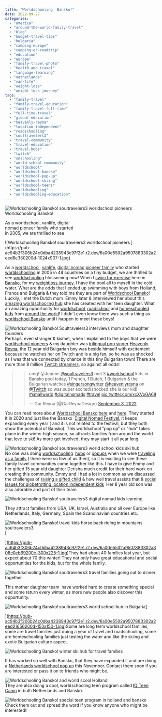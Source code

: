 ```yaml
---
title: "Worldschooling  Bansko!"
date: 2022-09-27
categories: 
  - "america"
  - "around-the-world-family-travel"
  - "blog"
  - "budget-travel-tips"
  - "bulgaria"
  - "camping-europe"
  - "camping-or-roadtrip"
  - "education"
  - "europe"
  - "family-travel-photo"
  - "health-and-travel"
  - "language-learning"
  - "netherlands"
  - "van-life"
  - "weight-loss"
  - "weight-loss-journey"
tags: 
  - "family-travel"
  - "family-travel-education"
  - "family-travel-full-time"
  - "full-time-travel"
  - "global-education"
  - "heavenly-reyna"
  - "location-independent"
  - "roadschooling"
  - "soultravelers3"
  - "travel-community"
  - "travel-education"
  - "travel-hubs"
  - "twitch"
  - "unschooling"
  - "world-school-community"
  - "worldschool"
  - "worldschool-bansko"
  - "worldschool-pop-up"
  - "worldschool-skiing"
  - "worldschool-teens"
  - "worldschooling"
  - "worldschooling-education"
---
```


![Worldschooling Bansko! soultravelers3 worldschool pioneers ](https://pub-ac94b3f306b24c0dba4238943c97f2e1.r2.dev/6a00e5502a9507883302a30d4e33e2200b-1024x907-1.jpg)Worldschooling Bansko!  
  
As a worldschool, vanlife, digital  
nomad pioneer family who started  
in 2005, we are thrilled to see 

<!--more--> ![Worldschooling Bansko! soultravelers3 worldschool pioneers ](https://pub-ac94b3f306b24c0dba4238943c97f2e1.r2.dev/6a00e5502a9507883302a2eed6e350200d-1024x907-1.jpg)  
As a [worldschool](http://soultravelers3new.local/2010/03/long-term-family-travel-homeschool-roadschool-world-school-digitalnomad-lifestyle-design-virtual-.html), [vanlife](http://soultravelers3new.local/2022/01/americans-van-life-in-europe-2022.html), [digital nomad](http://soultravelers3new.local/2009/04/how-to-travel-the-world-as-a-digital-nomad-family.html) [pioneer family](http://soultravelers3new.local/2010/02/new-york-times-qa-with-soultravelers3-on-frugal-traveler-nomadic-family-traveler-jeanne-dee.html) who started [worldschooling](http://soultravelers3new.local/2013/01/world-school-education-at-its-best-.html) in 2005 in 48 countries on a tiny budget, we are thrilled to see [worldschooling](http://soultravelers3new.local/2012/09/how-to-homeschool-through-travel-with-a-gifted-child-.html) blossoming now! When I [swim for exercise](http://soultravelers3new.local/2022/09/weight-loss-journey-update.html#more) here in [Bansko](http://soultravelers3new.local/2022/08/-europes-cheapest-digital-nomad-haven-bansko.html#more), for my [weightloss journey,](http://soultravelers3new.local/2022/03/i-lost-100lbs-best-weight-loss-tips-.html) I have the pool all to myself in the cold water. What are the odds that I ended up swimming with boys from Holland, France and Bulgaria & they told me they are part of [Worldschool Bansko](https://www.facebook.com/groups/worldschoolingbansko/about/)! Luckily, I met the Dutch mom  Emmy later & interviewed her about this [amazing worldschooling hub](https://arcticterns.global/worldschooling-bansko-2022/) she has created with her teen daughter. What an amazing opportunity for [worldschool](http://soultravelers3new.local/2010/04/family-travel-homeschool-education-global-students-lifestyle-design-location-independent-4hww-around.html), [roadschool](http://soultravelers3new.local/2011/09/learning-while-traveling-travel-homeschool-road-school-abroad-5-best-reasons.html) and [homeschooled kids](http://soultravelers3new.local/2013/07/homeschool-high-school-and-world-travel.html) from [around the world](http://soultravelers3new.local/2022/05/travel-memories-from-around-the-world-roadschooling-.html)! I didn't even know there was such a thing as [worldschool Bansko](https://parentingpassportsandprofits.com/worldschooling-community-bansko-bulgaria/) until I happen to meet these boys!  
  
![Worldschooling Bansko! Soultravelers3 interviews mom and daughter founders ](https://pub-ac94b3f306b24c0dba4238943c97f2e1.r2.dev/6a00e5502a9507883302a308e150ec200c-150x150-1.jpg)  
Perhaps, even stranger & kismet, when I explained to the boys that we were [worldschool pioneers](http://soultravelers3new.local/2013/09/the-most-well-traveled-child-in-the-whole-world.html) & my daughter was [trilingual pop singer](http://soultravelers3new.local/2021/11/heavenly-reyna-releases-winter-wishes-trilingual-ep.html) [Heavenly Reyna](https://www.heavenlyreyna.com), the 12 year old Bulgarian boy was beside himself with excitement because he watches [her on Twitch](https://www.twitch.tv/heavenly) and is a big fan, so he was as shocked as I was that we connected by chance in this tiny Bulgarian town! There are more than 8 million [Twitch streamers](http://soultravelers3new.local/2021/07/heavenly-reyna-releasing-new-single-exit-july-21st.html), so against all odds!

<blockquote class="twitter-tweet"><blockquote class="twitter-tweet"><p dir="ltr" lang="en">omg! 😮Jeanne <a href="https://twitter.com/soultravelers3?ref_src=twsrc%5Etfw">@soultravelers3</a> met 3 <a href="https://twitter.com/hashtag/worldschool?src=hash&ref_src=twsrc%5Etfw">#worldschool</a> kids in Bansko pool today, 1 French, 1 Dutch, 1 Bulgarian & the Bulgarian watches <a href="https://twitter.com/hashtag/singersongwriter?src=hash&ref_src=twsrc%5Etfw">#singersongwriter</a> <a href="https://twitter.com/heavenlyreyna?ref_src=twsrc%5Etfw">@heavenlyreyna</a> on <a href="https://twitter.com/Twitch?ref_src=twsrc%5Etfw">@Twitch</a> so was super excited/shocked she is our kid! <a href="https://twitter.com/hashtag/smallworld?src=hash&ref_src=twsrc%5Etfw">#smallworld</a> <a href="https://twitter.com/hashtag/digitalnomads?src=hash&ref_src=twsrc%5Etfw">#digitalnomads</a> <a href="https://twitter.com/hashtag/travel?src=hash&ref_src=twsrc%5Etfw">#travel</a> <a href="https://t.co/xcXVxGA6II">pic.twitter.com/xcXVxGA6II</a></p>— Gar Reyna (@GarReynaDesign) <a href="https://twitter.com/GarReynaDesign/status/1566113812134199296?ref_src=twsrc%5Etfw">September 3, 2022</a></blockquote><script src="https://platform.twitter.com/widgets.js"></script></blockquote>

  
You can read more about [Worldschool Bansko](https://arcticterns.global) [here](https://www.facebook.com/groups/1242977499373225) and [here](https://www.worldschoolingpopups.com/events/626429adb3014e01ffa17d5e). They started it in 2020 and just like the Bansko  [Digital Nomad Festival](https://www.banskonomadfest.com), it keeps expanding every year ( and it is not related to the festival, but they both show the potential of Bansko). This worldschool "pop up" or "hub" takes place in the winter high season, so attracts families from around the world that love to ski! As more get involved, they may start it all year long.   
  
![Worldschooling Bansko! soultravelers3 world school kids ski hub ](https://pub-ac94b3f306b24c0dba4238943c97f2e1.r2.dev/6a00e5502a9507883302a30d4ea748200b-1024x576-1.jpg)  
No one was doing [worldschooling](https://purelypacha.com/a-directory-of-worldschool-hubs-for-nomad-families-and-life-long-learners/)  [hubs](https://worldschoolinghub.com) or [popups](https://www.worldschoolingpopups.com/events) when we were [traveling as a family](http://soultravelers3new.local/2012/12/around-the-world-family-travel.html) ( there were so few of us then), so it is exciting to see these family travel communities come together like this. I have to give Emmy and her gifted 15 year old daughter Derisha much credit for their hard work on creating this community. Emmy and I had a lot in common as we discussed the challenges of [raising a gifted child](http://soultravelers3new.local/2012/10/curriculum-vitae-for-a-gifted-child-world-schooling.html) & how well travel assists that & [social issues for globetrotting location independent kids](http://soultravelers3new.local/2010/05/globe-trotting-location-independent-kids-friends-perpetual-travelers-tck-long-term-family-travel-.html)  Her 8 year old son was also adorable and part of their team.   
  
![Worldschooling  Bansko! soultravelers3 digital nomad kids learning ](https://pub-ac94b3f306b24c0dba4238943c97f2e1.r2.dev/6a00e5502a9507883302a30d4eaf46200b-1536x1152-1.jpg)  
  
They attract families from USA, UK, Israel, Australia and all over Europe like Netherlands, Italy, Germany, Spain the Scandinavian countries etc.   
  
[](https://pub-ac94b3f306b24c0dba4238943c97f2e1.r2.dev/6a00e5502a9507883302a308e0cb69200c-300x225-1.jpg)![Worldschooling  Bansko! travel kids horse back riding in mountains soultravelers3 ](https://pub-ac94b3f306b24c0dba4238943c97f2e1.r2.dev/6a00e5502a9507883302a30d4eaf8c200b-1152x1536-1.jpg)[  
  
](https://pub-ac94b3f306b24c0dba4238943c97f2e1.r2.dev/6a00e5502a9507883302a308e0cb69200c-300x225-1.jpg)They had about 40 families last year, but expect about 70 this winter! They not only have great educational and social opportunities for the kids, but for the whole family.   
  
  
![Worldschooling  Bansko! soultravelers3 travel families going out to dinner together ](https://pub-ac94b3f306b24c0dba4238943c97f2e1.r2.dev/6a00e5502a9507883302a30d4eaf6e200b-300x169-1.jpg)  
  
This mother daughter team  have worked hard to create something special and some return every winter, as more new people also discover this opportunity.   
  

[](https://pub-ac94b3f306b24c0dba4238943c97f2e1.r2.dev/6a00e5502a9507883302a2eed21656200d-150x150-1.jpg)![Worldschooling Bansko! soultravelers3 world school hub in Bulgaria ](https://pub-ac94b3f306b24c0dba4238943c97f2e1.r2.dev/6a00e5502a9507883302a30d4eaf25200b-768x581-1.jpg)[  
  
](https://pub-ac94b3f306b24c0dba4238943c97f2e1.r2.dev/6a00e5502a9507883302a2eed21656200d-150x150-1.jpg)Some are long term worldschool families, some are travel families just doing a year of travel and roadschooling, some are homeschooling families just testing the water and like the skiing and exotic Bulgarian culture aspect. 

![Worldschooling  Bansko! winter ski hub for travel families ](https://pub-ac94b3f306b24c0dba4238943c97f2e1.r2.dev/6a00e5502a9507883302a30d4eaff0200b.jpg)

It has worked so well with Bansko, that they have expanded it and are doing a [Netherlands worldschool pop up](https://arcticterns.global/worldschooling-netherlands/) this November. Contact them soon if you are interested or pass it on to friends who might be.   
  
![Worldschooling  Bansko! and world scool Holland ](https://pub-ac94b3f306b24c0dba4238943c97f2e1.r2.dev/6a00e5502a9507883302a308e1598c200c-300x200-1.png)  
They are also doing a cool, worldschooling teen program called [IQ Teen Camp](https://arcticterns.global/iq-teen-camp-netherlands/) in both Netherlands and Bansko.   
  
![Worldschooling  Bansko! special teen program in holland and bansko ](https://pub-ac94b3f306b24c0dba4238943c97f2e1.r2.dev/6a00e5502a9507883302a30d4eb01c200b-768x400-1.jpg)  
Check them out and spread the word if you know anyone who might be interested!!
